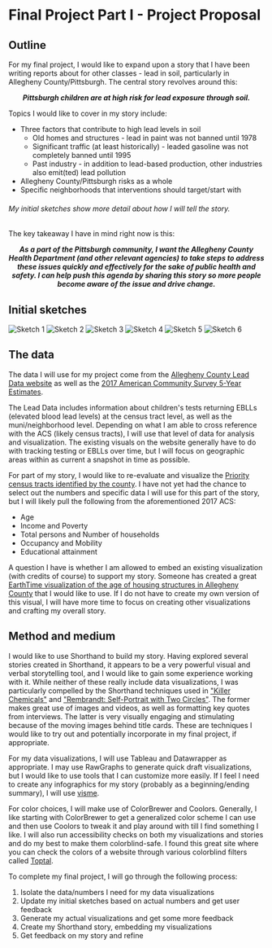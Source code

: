 # Final Project Part I - Project Proposal
## Outline
For my final project, I would like to expand upon a story that I have been writing reports about for other classes - lead in soil, particularly in Allegheny County/Pittsburgh. The central story revolves around this:

<p align="center">
<b> <i> Pittsburgh children are at high risk for lead exposure through soil.
   </i> </b>  </p>

Topics I would like to cover in my story include:
* Three factors that contribute to high lead levels in soil
    * Old homes and structures - lead in paint was not banned until 1978
    * Significant traffic (at least historically) - leaded gasoline was not completely banned until 1995
    * Past industry - in addition to lead-based production, other industries also emit(ted) lead pollution
* Allegheny County/Pittsburgh risks as a whole
* Specific neighborhoods that interventions should target/start with

###### My initial sketches show more detail about how I will tell the story.

The key takeaway I have in mind right now is this:

<p align="center">
<b> <i> As a part of the Pittsburgh community, I want the Allegheny County Health Department (and other relevant agencies) to take steps to address these issues quickly and effectively for the sake of public health and safety. I can help push this agenda by sharing this story so more people become aware of the issue and drive change.
  </i> </b>  </p>

## Initial sketches
![Sketch 1](/1_sketch.png)
![Sketch 2](/2_sketch.png)
![Sketch 3](/3_sketch.png)
![Sketch 4](/4_sketch.png)
![Sketch 5](/5_sketch.png)
![Sketch 6](/6_sketch.png)

## The data
The data I will use for my project come from the [Allegheny County Lead Data website](https://www.alleghenycounty.us/Health-Department/Programs/Special-Initiatives/Lead/Lead-in-Allegheny-County.aspx) as well as the [2017 American Community Survey 5-Year Estimates](https://data.census.gov/cedsci/table?q=american%20community%20survey&g=0500000US42003&table=S0101&tid=ACSST5Y2017.S0101&lastDisplayedRow=41&hidePreview=false).

The Lead Data includes information about children's tests returning EBLLs (elevated blood lead levels) at the census tract level, as well as the muni/neighborhood level. Depending on what I am able to cross reference with the ACS (likely census tracts), I will use that level of data for analysis and visualization. The existing visuals on the website generally have to do with tracking testing or EBLLs over time, but I will focus on geographic areas within as current a snapshot in time as possible.

For part of my story, I would like to re-evaluate and visualize the [Priority census tracts identified by the county](https://www.alleghenycounty.us/uploadedFiles/Allegheny_Home/Health_Department/Programs/Special_Initiatives/Lead/Priority-Areas-Description-by-Census-Tract.pdf). I have not yet had the chance to select out the numbers and specific data I will use for this part of the story, but I will likely pull the following from the aforementioned 2017 ACS:
   * Age
   * Income and Poverty
   * Total persons and Number of households
   * Occupancy and Mobility
   * Educational attainment

A question I have is whether I am allowed to embed an existing visualization (with credits of course) to support my story. Someone has created a great [EarthTime visualization of the age of housing structures in Allegheny County](https://earthtime.org/explore#waypoints=1rCiksJv4aXi1usI0_9zdl4v5vuOfiHgMRidiDPt1WfE.1073081657) that I would like to use. If I do not have to create my own version of this visual, I will have more time to focus on creating other visualizations and crafting my overall story.

## Method and medium
I would like to use Shorthand to build my story. Having explored several stories created in Shorthand, it appears to be a very powerful visual and verbal storytelling tool, and I would like to gain some experience working with it. While neither of these really include data visualizations, I was particularly compelled by the Shorthand techniques used in ["Killer Chemicals"](https://interactives.stuff.co.nz/2017/09/killer-chemicals/) and ["Rembrandt: Self-Portrait with Two Circles"](https://www.english-heritage.org.uk/visit/places/kenwood/history-stories-kenwood/rembrandt-self-portrait/). The former makes great use of images and videos, as well as formatting key quotes from interviews. The latter is very visually engaging and stimulating because of the moving images behind title cards. These are techniques I would like to try out and potentially incorporate in my final project, if appropriate.

For my data visualizations, I will use Tableau and Datawrapper as appropriate. I may use RawGraphs to generate quick draft visualizations, but I would like to use tools that I can customize more easily. If I feel I need to create any infographics for my story (probably as a beginning/ending summary), I will use [visme](https://www.visme.co/make-infographics/?vc=infographics&utm_term=tools%20for%20infographics&utm_campaign=Campaign+%232+Visme+Ads&utm_medium=ppc&utm_source=adwords&hsa_kw=tools%20for%20infographics&hsa_src=g&hsa_tgt=kwd-301067231238&hsa_acc=2405880186&hsa_ver=3&hsa_ad=352917602365&hsa_cam=123505013&hsa_grp=71136869956&hsa_net=adwords&hsa_mt=b&gclid=CjwKCAiA_MPuBRB5EiwAHTTvMQoXR7ztee4S34xmRfqxDcj6KfrsIkq5Re_HTCsAGABhl8L9n9d-KRoCcogQAvD_BwE). 

For color choices, I will make use of ColorBrewer and Coolors. Generally, I like starting with ColorBrewer to get a generalized color scheme I can use and then use Coolors to tweak it and play around with till I find something I like. I will also run accessibility checks on both my visualizations and stories and do my best to make them colorblind-safe. I found this great site where you can check the colors of a website through various colorblind filters called [Toptal](https://www.toptal.com/designers/colorfilter/).

To complete my final project, I will go through the following process:
1. Isolate the data/numbers I need for my data visualizations
2. Update my initial sketches based on actual numbers and get user feedback
3. Generate my actual visualizations and get some more feedback
4. Create my Shorthand story, embedding my visualizations
5. Get feedback on my story and refine
